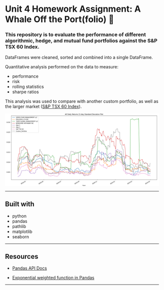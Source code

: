 # Unit 4 Homework Assignment: A Whale Off the Port(folio) 🐋

### This repository is to evaluate the performance of different algorithmic, hedge, and mutual fund portfolios against the S&P TSX 60 Index.

DataFrames were cleaned, sorted and combined into a single DataFrame. 

Quantitative analysis performed on the data to measure:
* performance
* risk
* rolling statistics
* sharpe ratios

 This analysis was used to compare with another custom portfolio, as well as the larger market ([S&P TSX 60 Index](https://en.wikipedia.org/wiki/S%26P/TSX_60)).


![all_returns](Images/all_returns.png)

---

## Built with
* python
* pandas
* pathlib
* matplotlib
* seaborn

---

## Resources

* [Pandas API Docs](https://pandas.pydata.org/pandas-docs/stable/reference/index.html)

* [Exponential weighted function in Pandas](https://pandas.pydata.org/pandas-docs/stable/reference/api/pandas.DataFrame.ewm.html)






---

